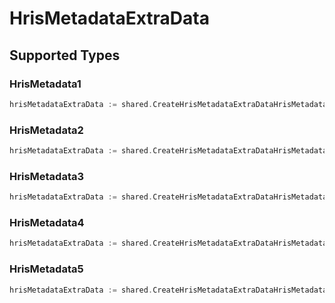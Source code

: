 # HrisMetadataExtraData


## Supported Types

### HrisMetadata1

```go
hrisMetadataExtraData := shared.CreateHrisMetadataExtraDataHrisMetadata1(shared.HrisMetadata1{/* values here */})
```

### HrisMetadata2

```go
hrisMetadataExtraData := shared.CreateHrisMetadataExtraDataHrisMetadata2(shared.HrisMetadata2{/* values here */})
```

### HrisMetadata3

```go
hrisMetadataExtraData := shared.CreateHrisMetadataExtraDataHrisMetadata3(shared.HrisMetadata3{/* values here */})
```

### HrisMetadata4

```go
hrisMetadataExtraData := shared.CreateHrisMetadataExtraDataHrisMetadata4(shared.HrisMetadata4{/* values here */})
```

### HrisMetadata5

```go
hrisMetadataExtraData := shared.CreateHrisMetadataExtraDataHrisMetadata5(shared.HrisMetadata5{/* values here */})
```

